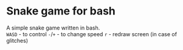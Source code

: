 # Snake game for bash
A simple snake game written in bash.<br>
`WASD` - to control
`-`/`+` - to change speed
`r` - redraw screen (in case of glitches)
